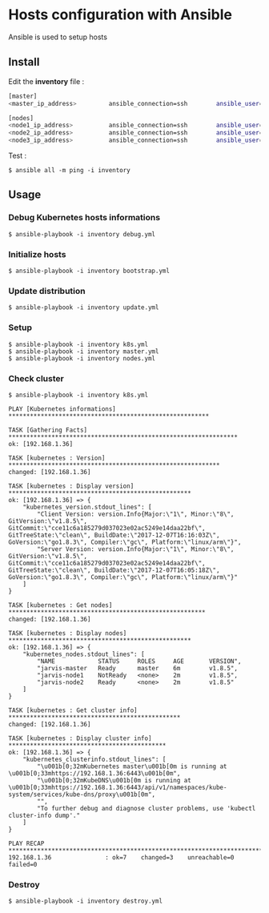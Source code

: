 # Hosts configuration with Ansible

Ansible is used to setup hosts

## Install

Edit the **inventory** file :

```bash
[master]
<master_ip_address>         ansible_connection=ssh        ansible_user=pirate

[nodes]
<node1_ip_address>          ansible_connection=ssh        ansible_user=pirate
<node2_ip_address>          ansible_connection=ssh        ansible_user=pirate
<node3_ip_address>          ansible_connection=ssh        ansible_user=pirate
```

Test :

    $ ansible all -m ping -i inventory

## Usage

### Debug Kubernetes hosts informations

    $ ansible-playbook -i inventory debug.yml

### Initialize hosts

    $ ansible-playbook -i inventory bootstrap.yml

### Update distribution

	$ ansible-playbook -i inventory update.yml

### Setup

    $ ansible-playbook -i inventory k8s.yml
    $ ansible-playbook -i inventory master.yml
    $ ansible-playbook -i inventory nodes.yml

### Check cluster

    $ ansible-playbook -i inventory k8s.yml

    PLAY [Kubernetes informations] ********************************************************

    TASK [Gathering Facts] ****************************************************************
    ok: [192.168.1.36]

    TASK [kubernetes : Version] ***********************************************************
    changed: [192.168.1.36]

    TASK [kubernetes : Display version] ***************************************************
    ok: [192.168.1.36] => {
        "kubernetes_version.stdout_lines": [
            "Client Version: version.Info{Major:\"1\", Minor:\"8\", GitVersion:\"v1.8.5\", GitCommit:\"cce11c6a185279d037023e02ac5249e14daa22bf\", GitTreeState:\"clean\", BuildDate:\"2017-12-07T16:16:03Z\", GoVersion:\"go1.8.3\", Compiler:\"gc\", Platform:\"linux/arm\"}",
            "Server Version: version.Info{Major:\"1\", Minor:\"8\", GitVersion:\"v1.8.5\", GitCommit:\"cce11c6a185279d037023e02ac5249e14daa22bf\", GitTreeState:\"clean\", BuildDate:\"2017-12-07T16:05:18Z\", GoVersion:\"go1.8.3\", Compiler:\"gc\", Platform:\"linux/arm\"}"
        ]
    }

    TASK [kubernetes : Get nodes] *******************************************************
    changed: [192.168.1.36]

    TASK [kubernetes : Display nodes] ***************************************************
    ok: [192.168.1.36] => {
        "kubernetes_nodes.stdout_lines": [
            "NAME            STATUS     ROLES     AGE       VERSION",
            "jarvis-master   Ready      master    6m        v1.8.5",
            "jarvis-node1    NotReady   <none>    2m        v1.8.5",
            "jarvis-node2    Ready      <none>    2m        v1.8.5"
        ]
    }

    TASK [kubernetes : Get cluster info] ************************************************
    changed: [192.168.1.36]

    TASK [kubernetes : Display cluster info] ********************************************
    ok: [192.168.1.36] => {
        "kubernetes_clusterinfo.stdout_lines": [
            "\u001b[0;32mKubernetes master\u001b[0m is running at \u001b[0;33mhttps://192.168.1.36:6443\u001b[0m",
            "\u001b[0;32mKubeDNS\u001b[0m is running at \u001b[0;33mhttps://192.168.1.36:6443/api/v1/namespaces/kube-system/services/kube-dns/proxy\u001b[0m",
            "",
            "To further debug and diagnose cluster problems, use 'kubectl cluster-info dump'."
        ]
    }

    PLAY RECAP *************************************************************************
    192.168.1.36               : ok=7    changed=3    unreachable=0    failed=0


### Destroy

	$ ansible-playbook -i inventory destroy.yml
